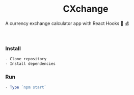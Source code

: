 

<h1 align="center">CXchange</h1>

A currency exchange calculator app with React Hooks 🤑  💰


<br />

<h3>Install</h3>

```js
- Clone repository
- Install dependencies
```


<h3>Run</h3>

```js
- Type `npm start`
```
